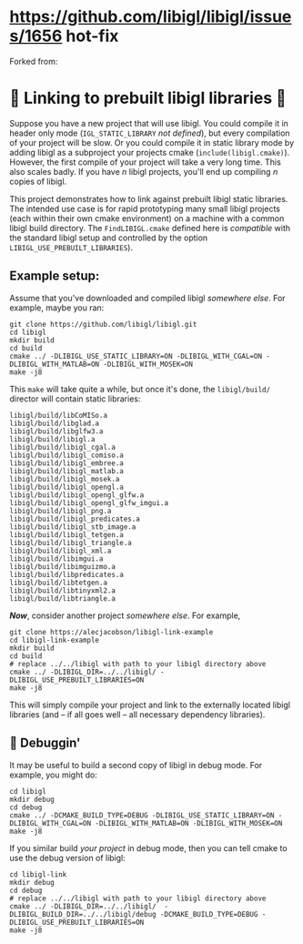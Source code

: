 # https://github.com/libigl/libigl/issues/1656 hot-fix

Forked from:

# 🌱 Linking to prebuilt libigl libraries 🌱

Suppose you have a new project that will use libigl. You could
compile it in header only mode (`IGL_STATIC_LIBRARY` _not defined_), but every
compilation of your project will be slow. Or you could compile it in static
library mode by adding libigl as a subproject your projects cmake
(`include(libigl.cmake)`). However, the first compile of your project will take
a very long time. This also scales badly. If you have _n_ libigl projects,
you'll end up compiling _n_ copies of libigl. 

This project demonstrates how to link against prebuilt libigl static libraries.
The intended use case is for rapid prototyping many small libigl projects (each
within their own cmake environment) on a machine with a common libigl build
directory. The `FindLIBIGL.cmake` defined here is _compatible_ with the standard
libigl setup and controlled by the option `LIBIGL_USE_PREBUILT_LIBRARIES`).

## Example setup:

Assume that you've downloaded and compiled libigl _somewhere else_. For example,
maybe you ran:

    git clone https://github.com/libigl/libigl.git
    cd libigl
    mkdir build
    cd build
    cmake ../ -DLIBIGL_USE_STATIC_LIBRARY=ON -DLIBIGL_WITH_CGAL=ON -DLIBIGL_WITH_MATLAB=ON -DLIBIGL_WITH_MOSEK=ON
    make -j8

This `make` will take quite a while, but once it's done, the `libigl/build/`
director will contain static libraries:

    libigl/build/libCoMISo.a
    libigl/build/libglad.a
    libigl/build/libglfw3.a
    libigl/build/libigl.a
    libigl/build/libigl_cgal.a
    libigl/build/libigl_comiso.a
    libigl/build/libigl_embree.a
    libigl/build/libigl_matlab.a
    libigl/build/libigl_mosek.a
    libigl/build/libigl_opengl.a
    libigl/build/libigl_opengl_glfw.a
    libigl/build/libigl_opengl_glfw_imgui.a
    libigl/build/libigl_png.a
    libigl/build/libigl_predicates.a
    libigl/build/libigl_stb_image.a
    libigl/build/libigl_tetgen.a
    libigl/build/libigl_triangle.a
    libigl/build/libigl_xml.a
    libigl/build/libimgui.a
    libigl/build/libimguizmo.a
    libigl/build/libpredicates.a
    libigl/build/libtetgen.a
    libigl/build/libtinyxml2.a
    libigl/build/libtriangle.a

**_Now_**, consider another project _somewhere else_. For example,

    git clone https://alecjacobson/libigl-link-example
    cd libigl-link-example
    mkdir build
    cd build
    # replace ../../libigl with path to your libigl directory above
    cmake ../ -DLIBIGL_DIR=../../libigl/ -DLIBIGL_USE_PREBUILT_LIBRARIES=ON
    make -j8

This will simply compile your project and link to the externally located libigl
libraries (and – if all goes well – all necessary dependency libraries).

## 🐞 Debuggin'

It may be useful to build a second copy of libigl in debug mode. For example,
you might do:

    cd libigl
    mkdir debug
    cd debug
    cmake ../ -DCMAKE_BUILD_TYPE=DEBUG -DLIBIGL_USE_STATIC_LIBRARY=ON -DLIBIGL_WITH_CGAL=ON -DLIBIGL_WITH_MATLAB=ON -DLIBIGL_WITH_MOSEK=ON
    make -j8

If you similar build _your project_ in debug mode, then you can tell cmake to
use the debug version of libigl:

    cd libigl-link
    mkdir debug
    cd debug
    # replace ../../libigl with path to your libigl directory above
    cmake ../ -DLIBIGL_DIR=../../libigl/  -DLIBIGL_BUILD_DIR=../../libigl/debug -DCMAKE_BUILD_TYPE=DEBUG -DLIBIGL_USE_PREBUILT_LIBRARIES=ON
    make -j8
